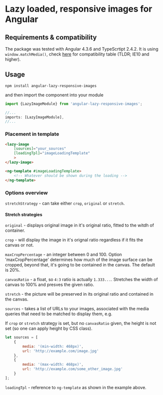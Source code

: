 # Lazy loaded, responsive images for Angular

## Requirements & compatibility

The package was tested with Angular 4.3.6 and TypeScrtipt 2.4.2. It is using `window.matchMedia()`, check [here](http://caniuse.com/#feat=matchmedia) for compatibility table (TLDR; IE10 and higher).

## Usage

`npm install angular-lazy-responsive-images`

and then import the component into your module

```typescript
import {LazyImageModule} from 'angular-lazy-responsive-images';

//...
imports: [LazyImageModule],
//...
```

### Placement in template

```html
<lazy-image
    [sources]="your_sources"
    [loadingTpl]="imageLoadingTemplate"
    >
</lazy-image>

<ng-template #imageLoadingTemplate>
    <!-- Whatever should be shown during the loading -->
</ng-template>
```

### Options overview

`stretchStrategy` - can take either `crop`, `original` or `stretch`.

#### Stretch strategies

`original` - displays original image in it's original ratio, fitted to the witdh of container.

`crop` - will display the image in it's orignal ratio regardless if it fits the canvas or not.

`maxCropPercentage` - an integer between 0 and 100. Option 'maxCropPercentage' determines how much of the image surface can be cropped, beyond that, it's going to be contained in the canvas. The default is 20%.

`canvasRatio` - a float, so `4:3` ratio is actually `1.333...`. Stretches the width of canvas to 100% and presves the given ratio.

`stretch` - the picture will be preserved in its original ratio and contained in the canvas.

`sources` - takes a list of URLs to your images, associated with the media queries that need to be matched to display them, e.g.

If `crop` or `stretch` strategy is set, but no `canvasRatio` given, the height is not set (so one can apply height by CSS class).

```javascript
let sources = [
	{
		media: '(min-width: 468px)',
		url: 'http://example.com/image.jpg'
	},
	{
		media: '(max-width: 468px)',
		url: 'http://example.com/some_other_image.jpg'
	}
];
```

`loadingTpl` - reference to `ng-template` as shown in the example above.